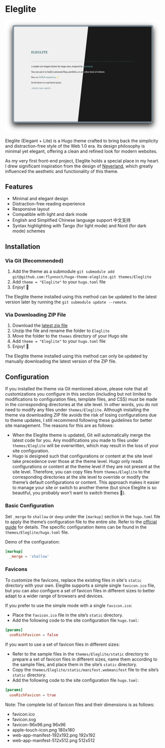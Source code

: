 # Eleglite

![Screenshot](https://raw.githubusercontent.com/flynnoct/hugo-theme-eleglite/7da37524f5f03aee254d9a03e54d02594e9e8504/images/screenshot.png)

Eleglite (Elegant + Lite) is a Hugo theme crafted to bring back the simplicity and distraction-free style of the Web 1.0 era. Its design philosophy is minimal yet elegant, offering a clean and refined look for modern websites.

As my very first front-end project, Eleglite holds a special place in my heart. I drew significant inspiration from the design of [Neverland](https://type.cyhsu.xyz), which greatly influenced the aesthetic and functionality of this theme.

## Features

- Minimal and elegant design
- Distraction-free reading experience
- Responsive layout
- Compatible with light and dark mode
- English and Simplified Chinese language support 中文支持
- Syntax highlighting with Tango (for light mode) and Nord (for dark mode) schemes

## Installation

### Via Git (Recommended)

1. Add the theme as a submodule `git submodule add git@github.com:flynnoct/hugo-theme-eleglite.git themes/Eleglite`
2. Add `theme = "Eleglite"` to your `hugo.toml` file
3. Enjoy! 🥳

The Eleglite theme installed using this method can be updated to the latest version later by running the `git submodule update --remote`.

### Via Downloading ZIP File

1. Download the [latest zip file](https://github.com/flynnoct/hugo-theme-eleglite/archive/refs/heads/main.zip)
2. Unzip the file and rename the folder to `Eleglite`
3. Move the folder to the `themes` directory of your Hugo site
4. Add `theme = "Eleglite"` to your `hugo.toml` file
5. Enjoy! 🥳

The Eleglite theme installed using this method can only be updated by manually downloading the latest version of the ZIP file.

## Configuration

If you installed the theme via Git mentioned above, please note that all customizations you configure in this section (including but not limited to modifications to configuration files, template files, and CSS) must be made in the corresponding directories at the site level. In other words, you do not need to modify any files under `themes/Eleglite`. Although installing the theme via downloading ZIP file avoids the risk of losing configurations due to theme updates, I still recommend following these guidelines for better site management. The reasons for this are as follows:


- When the Eleglite theme is updated, Git will automatically merge the latest code for you. Any modifications you made to files under `themes/Eleglite` will be overwritten, which may result in the loss of your site configuration.
- Hugo is designed such that configurations or content at the site level take precedence over those at the theme level. Hugo only reads configurations or content at the theme level if they are not present at the site level. Therefore, you can copy files from `themes/Eleglite` to the corresponding directories at the site level to override or modify the theme’s default configurations or content. This approach makes it easier to manage your site or switch to another theme (but since Eleglite is so beautiful, you probably won’t want to switch themes 🤪).

### Basic Configuration

Set `_merge` to `shallow` or `deep` under the `[markup]` section in the `hugo.toml` file to apply the theme’s configuration file to the entire site. Refer to the [official guide](https://gohugo.io/getting-started/configuration/#merge-configuration-from-themes) for details. The specific configuration items can be found in the `themes/Eleglite/hugo.toml` file.

Demo of the configuration:

```toml
[markup]
  _merge = 'shallow'
```

### Favicons

To customize the favicons, replace the existing files in site's `static` directory with your own. Eleglite supports a simple single `favicon.ico` file, but you can also configure a set of favicon files in different sizes to better adapt to a wider range of browsers and devices.

If you prefer to use the simple mode with a single `favicon.ico`:

- Place the `favicon.ico` file in the site’s `static` directory.
- Add the following code to the site configuration file `hugo.toml`:

```toml
[params]
  useRichFavicon = false
```

If you want to use a set of favicon files in different sizes:
  
- Refer to the sample files in the `themes/Eleglite/static` directory to prepare a set of favicon files in different sizes, name them according to the sample files, and place them in the site’s `static` directory.
- Copy the `themes/Eleglite/static/manifest.webmanifest` file to the site’s `static` directory.
- Add the following code to the site configuration file `hugo.toml`:

```toml
[params]
  useRichFavicon = true
```

Note: The complete list of favicon files and their dimensions is as follows:

- favicon.ico
- favicon.svg
- favicon-96x96.png 96x96
- apple-touch-icon.png 180x180
- web-app-manifest-192x192.png 192x192
- web-app-manifest-512x512.png 512x512